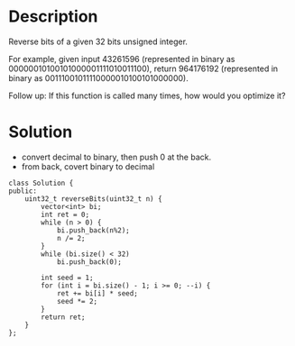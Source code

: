 # Description

Reverse bits of a given 32 bits unsigned integer.

For example, given input 43261596 (represented in binary as 00000010100101000001111010011100), return 964176192 (represented in binary as 00111001011110000010100101000000).

Follow up:
If this function is called many times, how would you optimize it?

# Solution

- convert decimal to binary, then push 0 at the back.
- from back, covert binary to decimal
```
class Solution {
public:
    uint32_t reverseBits(uint32_t n) {
        vector<int> bi;
        int ret = 0;
        while (n > 0) {
            bi.push_back(n%2);
            n /= 2;
        }
        while (bi.size() < 32)
            bi.push_back(0);

        int seed = 1;
        for (int i = bi.size() - 1; i >= 0; --i) {
            ret += bi[i] * seed;
            seed *= 2;
        }
        return ret;
    }
};
```
